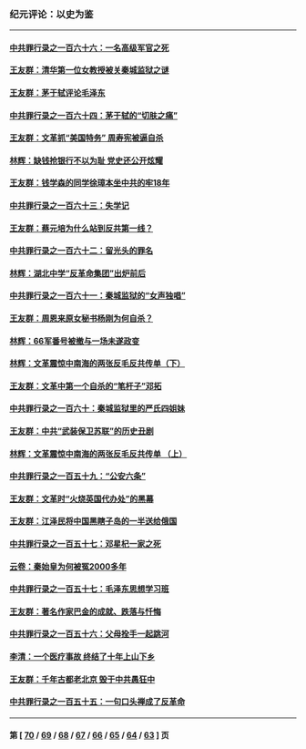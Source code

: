 ### 纪元评论：以史为鉴
---
#### [中共罪行录之一百六十六：一名高级军官之死](../../pages/nsc1028/n14093625.md) 
#### [王友群：清华第一位女教授被关秦城监狱之谜](../../pages/nsc1028/n14093343.md) 
#### [王友群：茅于轼评论毛泽东](../../pages/nsc1028/n14092488.md) 
#### [中共罪行录之一百六十四：茅于轼的“切肤之痛”](../../pages/nsc1028/n14090183.md) 
#### [王友群：文革抓“美国特务” 周寿宪被逼自杀](../../pages/nsc1028/n14089941.md) 
#### [林辉：缺钱抢银行不以为耻 党史还公开炫耀](../../pages/nsc1028/n14089054.md) 
#### [王友群：钱学森的同学徐璋本坐中共的牢18年](../../pages/nsc1028/n14089123.md) 
#### [中共罪行录之一百六十三：失学记](../../pages/nsc1028/n14087784.md) 
#### [王友群：蔡元培为什么站到反共第一线？](../../pages/nsc1028/n14086128.md) 
#### [中共罪行录之一百六十二：留光头的罪名](../../pages/nsc1028/n14083151.md) 
#### [林辉：湖北中学“反革命集团”出炉前后](../../pages/nsc1028/n14082585.md) 
#### [中共罪行录之一百六十一：秦城监狱的“女声独唱”](../../pages/nsc1028/n14079090.md) 
#### [王友群：周恩来原女秘书杨刚为何自杀？](../../pages/nsc1028/n14078084.md) 
#### [林辉：66军番号被撤与一场未遂政变](../../pages/nsc1028/n14078024.md) 
#### [林辉：文革震惊中南海的两张反毛反共传单（下）](../../pages/nsc1028/n14076376.md) 
#### [王友群：文革中第一个自杀的“笔杆子”邓拓](../../pages/nsc1028/n14075736.md) 
#### [中共罪行录之一百六十：秦城监狱里的严氏四姐妹](../../pages/nsc1028/n14074881.md) 
#### [王友群：中共“武装保卫苏联”的历史丑剧](../../pages/nsc1028/n14074106.md) 
#### [林辉：文革震惊中南海的两张反毛反共传单 （上）](../../pages/nsc1028/n14073140.md) 
#### [中共罪行录之一百五十九：“公安六条”](../../pages/nsc1028/n14071344.md) 
#### [王友群：文革时“火烧英国代办处”的黑幕](../../pages/nsc1028/n14070603.md) 
#### [王友群：江泽民将中国黑瞎子岛的一半送给俄国](../../pages/nsc1028/n14069964.md) 
#### [中共罪行录之一百五十七：邓星杞一家之死](../../pages/nsc1028/n14069475.md) 
#### [云卷：秦始皇为何被冤2000多年](../../pages/nsc1028/n14068423.md) 
#### [中共罪行录之一百五十七：毛泽东思想学习班](../../pages/nsc1028/n14067273.md) 
#### [王友群：著名作家巴金的成就、跌落与忏悔](../../pages/nsc1028/n14064433.md) 
#### [中共罪行录之一百五十六：父母拴手一起跳河](../../pages/nsc1028/n14063788.md) 
#### [李清：一个医疗事故 终结了十年上山下乡](../../pages/nsc1028/n14062776.md) 
#### [王友群：千年古都老北京 毁于中共愚狂中](../../pages/nsc1028/n14061802.md) 
#### [中共罪行录之一百五十五：一句口头禅成了反革命](../../pages/nsc1028/n14060064.md) 

---
#### 第 [ [70](./70.md) / [69](./69.md) / [68](./68.md) / [67](./67.md) / [66](./66.md) / [65](./65.md) / [64](./64.md) / [63](./63.md) ] 页
